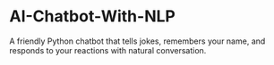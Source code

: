 # AI-Chatbot-With-NLP
A friendly Python chatbot that tells jokes, remembers your name, and responds to your reactions with natural conversation.

